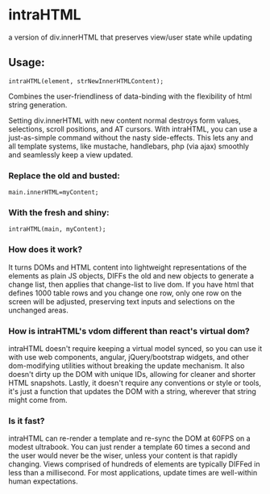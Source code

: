 # intraHTML
a version of div.innerHTML that preserves view/user state while updating

## Usage: 
`intraHTML(element, strNewInnerHTMLContent);`

Combines the user-friendliness of data-binding with the flexibility of html string generation.

Setting div.innerHTML with new content normal destroys form values, selections, scroll positions, and AT cursors. With intraHTML, you can use a just-as-simple command without the nasty side-effects. This lets any and all template systems, like mustache, handlebars, php (via ajax) smoothly and seamlessly keep a view updated. 

### Replace the old and busted:
` main.innerHTML=myContent; `

### With the fresh and shiny:
` intraHTML(main, myContent); `



### How does it work?
It turns DOMs and HTML content into lightweight representations of the elements as plain JS objects, DIFFs the old and new objects to generate a change list, then applies that change-list to live dom. If you have html that defines 1000 table rows and you change one row, only one row on the screen will be adjusted, preserving text inputs and selections on the unchanged areas.


### How is intraHTML's vdom different than react's virtual dom?
intraHTML doesn't require keeping a virtual model synced, so you can use it with use web components, angular, jQuery/bootstrap widgets, and other dom-modifying utilities without breaking the update mechanism. It also doesn't dirty up the DOM with unique IDs, allowing for cleaner and shorter HTML snapshots. Lastly, it doesn't require any conventions or style or tools, it's just a function that updates the DOM with a string, wherever that string might come from.


### Is it fast?
intraHTML can re-render a template and re-sync the DOM at 60FPS on a modest ultrabook. You can just render a template 60 times a second and the user would never be the wiser, unless your content is that rapidly changing. Views comprised of hundreds of elements are typically DIFFed in less than a millisecond. For most applications, update times are well-within human expectations.





